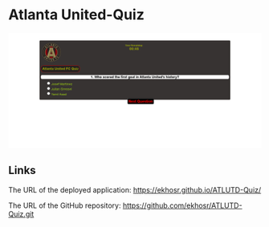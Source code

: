 # Atlanta United-Quiz

![Screen Capture](./Assets/images/screencapture.jpg)

## Links

The URL of the deployed application: https://ekhosr.github.io/ATLUTD-Quiz/

The URL of the GitHub repository: https://github.com/ekhosr/ATLUTD-Quiz.git
